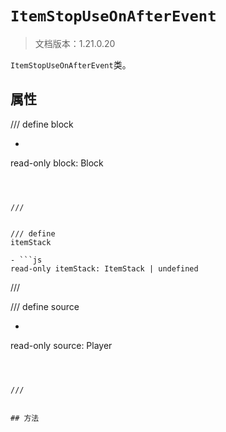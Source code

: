 # `ItemStopUseOnAfterEvent`

> 文档版本：1.21.0.20

`ItemStopUseOnAfterEvent`类。

## 属性

/// define
block

- ```js
read-only block: Block
```



///


/// define
itemStack

- ```js
read-only itemStack: ItemStack | undefined
```



///


/// define
source

- ```js
read-only source: Player
```



///


## 方法
